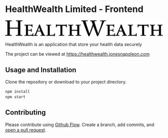 # HealthWealth Limited - Frontend

<img src='public/logo.jpg'/>

HealthWealth is an application that store your health data securely

The project can be viewed at https://healthwealth.jonesnapoleon.com

## Usage and Installation

Clone the repository or download to your project directory.

```sh
npm install
npm start
```

## Contributing

Please contribute using [Github Flow](https://guides.github.com/introduction/flow/). Create a branch, add commits, and [open a pull request](https://github.com/jonesnapoleon/healthwealth_frontend/compare/).
